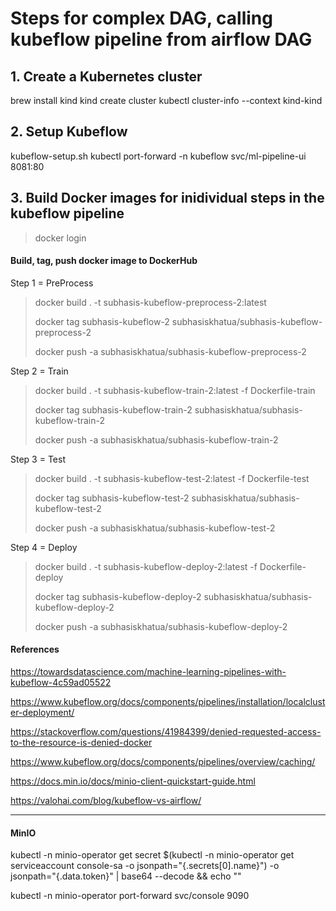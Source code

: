 # Steps for complex DAG, calling kubeflow pipeline from airflow DAG

## 1. Create a Kubernetes cluster
brew install kind
kind create cluster
kubectl cluster-info --context kind-kind

## 2. Setup Kubeflow
kubeflow-setup.sh
kubectl port-forward -n kubeflow svc/ml-pipeline-ui 8081:80

## 3. Build Docker images for inidividual steps in the kubeflow pipeline
> docker login

#### Build, tag, push docker image to DockerHub
Step 1 = PreProcess
> docker build . -t subhasis-kubeflow-preprocess-2:latest
> 
> docker tag subhasis-kubeflow-2 subhasiskhatua/subhasis-kubeflow-preprocess-2
> 
> docker push -a subhasiskhatua/subhasis-kubeflow-preprocess-2

Step 2 = Train
> docker build . -t subhasis-kubeflow-train-2:latest -f Dockerfile-train
> 
> docker tag subhasis-kubeflow-train-2 subhasiskhatua/subhasis-kubeflow-train-2
> 
> docker push -a subhasiskhatua/subhasis-kubeflow-train-2

Step 3 = Test
> docker build . -t subhasis-kubeflow-test-2:latest -f Dockerfile-test
> 
> docker tag subhasis-kubeflow-test-2 subhasiskhatua/subhasis-kubeflow-test-2
> 
> docker push -a subhasiskhatua/subhasis-kubeflow-test-2

Step 4 = Deploy
> docker build . -t subhasis-kubeflow-deploy-2:latest -f Dockerfile-deploy
> 
> docker tag subhasis-kubeflow-deploy-2 subhasiskhatua/subhasis-kubeflow-deploy-2
> 
> docker push -a subhasiskhatua/subhasis-kubeflow-deploy-2

#### References

https://towardsdatascience.com/machine-learning-pipelines-with-kubeflow-4c59ad05522

https://www.kubeflow.org/docs/components/pipelines/installation/localcluster-deployment/

https://stackoverflow.com/questions/41984399/denied-requested-access-to-the-resource-is-denied-docker

https://www.kubeflow.org/docs/components/pipelines/overview/caching/

https://docs.min.io/docs/minio-client-quickstart-guide.html

https://valohai.com/blog/kubeflow-vs-airflow/

----------------------
#### MinIO 
kubectl -n minio-operator  get secret $(kubectl -n minio-operator get serviceaccount console-sa -o jsonpath="{.secrets[0].name}") -o jsonpath="{.data.token}" | base64 --decode && echo ""

kubectl -n minio-operator port-forward svc/console 9090


